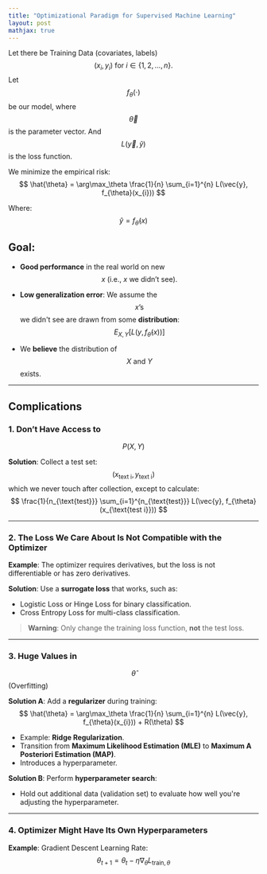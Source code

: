 ```yaml
---
title: "Optimizational Paradigm for Supervised Machine Learning"
layout: post
mathjax: true
---
```


Let there be Training Data (covariates, labels) 
$$
(x_{i}, y_{i}) \text{ for } i \in \{1, 2, \dots, n\}.
$$ 
Let 
$$
f_{\theta}(\cdot)
$$ 
be our model, where 
$$
\vec{\theta}
$$ 
is the parameter vector. And 
$$
L(\vec{y}, \hat{y})
$$ 
is the loss function.

We minimize the empirical risk:
$$
\hat{\theta} = \arg\max_\theta \frac{1}{n} \sum_{i=1}^{n} L(\vec{y}, f_{\theta}(x_{i}))
$$

Where:
$$
\hat{y} = f_{\hat{\theta}}(x)
$$

## Goal:
- **Good performance** in the real world on new 
$$
x \text{ (i.e., } x \text{ we didn't see).}
$$

- **Low generalization error**: We assume the 
$$
x\text{'s}
$$ 
we didn't see are drawn from some **distribution**:
$$
E_{X, Y}[L(y, f_{\hat{\theta}}(x))]
$$

- We **believe** the distribution of 
$$
X \text{ and } Y
$$ 
exists.

---

## Complications

### 1. Don’t Have Access to 
$$
P(X, Y)
$$

**Solution**: Collect a test set:
$$
(x_{\text{text i}}, y_{\text{text i}})
$$
which we never touch after collection, except to calculate:
$$
\frac{1}{n_{\text{test}}} \sum_{i=1}^{n_{\text{test}}} L(\vec{y}, f_{\theta}(x_{\text{test i}}))
$$

---

### 2. The Loss We Care About Is Not Compatible with the Optimizer

**Example**: The optimizer requires derivatives, but the loss is not differentiable or has zero derivatives.

**Solution**: Use a **surrogate loss** that works, such as:
- Logistic Loss or Hinge Loss for binary classification.
- Cross Entropy Loss for multi-class classification.

> **Warning**: Only change the training loss function, **not** the test loss.

---

### 3. Huge Values in 
$$
\hat{\theta}
$$ 
(Overfitting)

**Solution A**: Add a **regularizer** during training:
$$
\hat{\theta} = \arg\max_\theta \frac{1}{n} \sum_{i=1}^{n} L(\vec{y}, f_{\theta}(x_{i})) + R(\theta)
$$

- Example: **Ridge Regularization**.  
- Transition from **Maximum Likelihood Estimation (MLE)** to **Maximum A Posteriori Estimation (MAP)**.  
- Introduces a hyperparameter.

**Solution B**: Perform **hyperparameter search**:
- Hold out additional data (validation set) to evaluate how well you're adjusting the hyperparameter.

---

### 4. Optimizer Might Have Its Own Hyperparameters

**Example**: Gradient Descent Learning Rate:
$$
\theta_{t+1} = \theta_t − \eta \nabla_{\theta} L_{\text{train}, \theta}
$$
